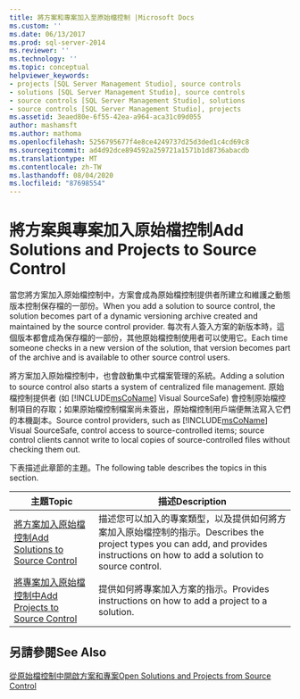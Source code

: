 ```yaml
---
title: 將方案和專案加入至原始檔控制 |Microsoft Docs
ms.custom: ''
ms.date: 06/13/2017
ms.prod: sql-server-2014
ms.reviewer: ''
ms.technology: ''
ms.topic: conceptual
helpviewer_keywords:
- projects [SQL Server Management Studio], source controls
- solutions [SQL Server Management Studio], source controls
- source controls [SQL Server Management Studio], solutions
- source controls [SQL Server Management Studio], projects
ms.assetid: 3eaed80e-6f55-42ea-a964-aca31c09d055
author: mashamsft
ms.author: mathoma
ms.openlocfilehash: 5256795677f4e8ce4249737d25d3ded1c4cd69c8
ms.sourcegitcommit: ad4d92dce894592a259721a1571b1d8736abacdb
ms.translationtype: MT
ms.contentlocale: zh-TW
ms.lasthandoff: 08/04/2020
ms.locfileid: "87698554"
---
```

# <a name="add-solutions-and-projects-to-source-control"></a><span data-ttu-id="225d6-102">將方案與專案加入原始檔控制</span><span class="sxs-lookup"><span data-stu-id="225d6-102">Add Solutions and Projects to Source Control</span></span>
  <span data-ttu-id="225d6-103">當您將方案加入原始檔控制中，方案會成為原始檔控制提供者所建立和維護之動態版本控制保存檔的一部份。</span><span class="sxs-lookup"><span data-stu-id="225d6-103">When you add a solution to source control, the solution becomes part of a dynamic versioning archive created and maintained by the source control provider.</span></span> <span data-ttu-id="225d6-104">每次有人簽入方案的新版本時，這個版本都會成為保存檔的一部份，其他原始檔控制使用者可以使用它。</span><span class="sxs-lookup"><span data-stu-id="225d6-104">Each time someone checks in a new version of the solution, that version becomes part of the archive and is available to other source control users.</span></span>  
  
 <span data-ttu-id="225d6-105">將方案加入原始檔控制中，也會啟動集中式檔案管理的系統。</span><span class="sxs-lookup"><span data-stu-id="225d6-105">Adding a solution to source control also starts a system of centralized file management.</span></span> <span data-ttu-id="225d6-106">原始檔控制提供者 (如 [!INCLUDE[msCoName](../includes/msconame-md.md)] Visual SourceSafe) 會控制原始檔控制項目的存取；如果原始檔控制檔案尚未簽出，原始檔控制用戶端便無法寫入它們的本機副本。</span><span class="sxs-lookup"><span data-stu-id="225d6-106">Source control providers, such as [!INCLUDE[msCoName](../includes/msconame-md.md)] Visual SourceSafe, control access to source-controlled items; source control clients cannot write to local copies of source-controlled files without checking them out.</span></span>  
  
 <span data-ttu-id="225d6-107">下表描述此章節的主題。</span><span class="sxs-lookup"><span data-stu-id="225d6-107">The following table describes the topics in this section.</span></span>  
  
|<span data-ttu-id="225d6-108">主題</span><span class="sxs-lookup"><span data-stu-id="225d6-108">Topic</span></span>|<span data-ttu-id="225d6-109">描述</span><span class="sxs-lookup"><span data-stu-id="225d6-109">Description</span></span>|  
|-----------|-----------------|  
|[<span data-ttu-id="225d6-110">將方案加入原始檔控制</span><span class="sxs-lookup"><span data-stu-id="225d6-110">Add Solutions to Source Control</span></span>](../../2014/database-engine/add-solutions-to-source-control.md)|<span data-ttu-id="225d6-111">描述您可以加入的專案類型，以及提供如何將方案加入原始檔控制的指示。</span><span class="sxs-lookup"><span data-stu-id="225d6-111">Describes the project types you can add, and provides instructions on how to add a solution to source control.</span></span>|  
|[<span data-ttu-id="225d6-112">將專案加入原始檔控制中</span><span class="sxs-lookup"><span data-stu-id="225d6-112">Add Projects to Source Control</span></span>](../../2014/database-engine/add-projects-to-source-control.md)|<span data-ttu-id="225d6-113">提供如何將專案加入方案的指示。</span><span class="sxs-lookup"><span data-stu-id="225d6-113">Provides instructions on how to add a project to a solution.</span></span>|  
  
## <a name="see-also"></a><span data-ttu-id="225d6-114">另請參閱</span><span class="sxs-lookup"><span data-stu-id="225d6-114">See Also</span></span>  
 [<span data-ttu-id="225d6-115">從原始檔控制中開啟方案和專案</span><span class="sxs-lookup"><span data-stu-id="225d6-115">Open Solutions and Projects from Source Control</span></span>](../../2014/database-engine/open-solutions-and-projects-from-source-control.md)  
  
  
